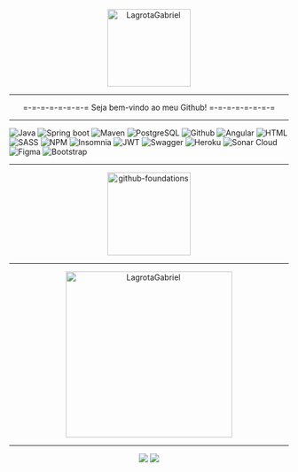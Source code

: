 <div align="center"><img align="center" alt="LagrotaGabriel" height="140" width="150" src="https://media.giphy.com/media/NHUONhmbo448/giphy.gif"></div>

---

<div align="center">
    =-=-=-=-=-=-=-= Seja bem-vindo ao meu Github! =-=-=-=-=-=-=-=
</div>

---

![Java](https://img.shields.io/badge/Java-ED8B00?style=for-the-badge&logo=java&logoColor=white)
![Spring boot](https://img.shields.io/badge/Spring_Boot-6DB33F?style=for-the-badge&logo=spring-boot&logoColor=white)
![Maven](https://img.shields.io/badge/apache_maven-C71A36?style=for-the-badge&logo=apachemaven&logoColor=white)
![PostgreSQL](https://img.shields.io/badge/PostgreSQL-316192?style=for-the-badge&logo=postgresql&logoColor=white)
![Github](https://img.shields.io/badge/GitHub-100000?style=for-the-badge&logo=github&logoColor=white)
![Angular](https://img.shields.io/badge/Angular-DD0031?style=for-the-badge&logo=angular&logoColor=white)
![HTML](https://img.shields.io/badge/HTML5-E34F26?style=for-the-badge&logo=html5&logoColor=white)
![SASS](https://img.shields.io/badge/Sass-CC6699?style=for-the-badge&logo=sass&logoColor=white)
![NPM](https://img.shields.io/badge/npm-CB3837?style=for-the-badge&logo=npm&logoColor=white)
![Insomnia](https://img.shields.io/badge/Insomnia-5849be?style=for-the-badge&logo=Insomnia&logoColor=white)
![JWT](https://img.shields.io/badge/JWT-000000?style=for-the-badge&logo=JSON%20web%20tokens&logoColor=white)
![Swagger](https://img.shields.io/badge/Swagger-85EA2D?style=for-the-badge&logo=Swagger&logoColor=white)
![Heroku](https://img.shields.io/badge/Heroku-430098?style=for-the-badge&logo=heroku&logoColor=white)
![Sonar Cloud](https://img.shields.io/badge/Sonar%20cloud-F3702A?style=for-the-badge&logo=sonarcloud&logoColor=white)
![Figma](https://img.shields.io/badge/Figma-F24E1E?style=for-the-badge&logo=figma&logoColor=white)
![Bootstrap](https://img.shields.io/badge/Bootstrap-563D7C?style=for-the-badge&logo=bootstrap&logoColor=white)

---

<div align="center">
<img src="https://github.com/user-attachments/assets/53ef0d6e-5f2b-4c95-8328-f9817fa080ce" alt="github-foundations" width="150"/>
</div>

---

<div align="center">
  <img align="center" width=300 src="https://github-readme-stats.vercel.app/api/top-langs/?username=LagrotaGabriel&count_private=true&theme=radical" alt="LagrotaGabriel" /   
</div>

---
 
<div align="center"> 
  <a href = "gabriellagrota23@gmail.com"><img src="https://img.shields.io/badge/-Gmail-%23333?style=for-the-badge&logo=gmail&logoColor=white" target="_blank"></a>
  <a href="https://www.linkedin.com/in/gabriel-lagrota-728029168/" target="_blank"><img src="https://img.shields.io/badge/-LinkedIn-%230077B5?style=for-the-badge&logo=linkedin&logoColor=white" target="_blank"></a> 
</div>

